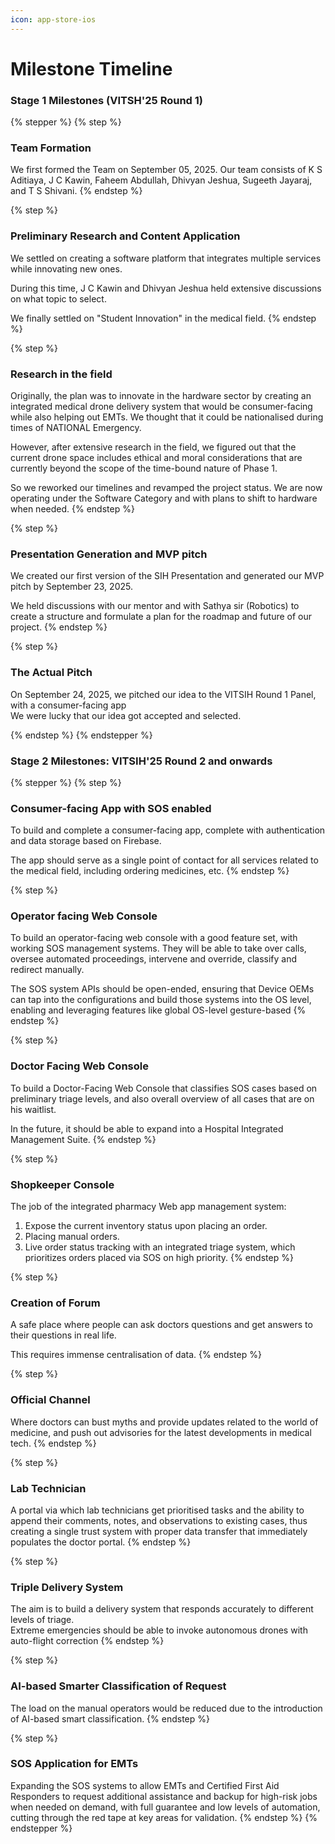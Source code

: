 ```yaml
---
icon: app-store-ios
---
```


# Milestone Timeline

### Stage 1 Milestones (VITSH'25 Round 1)

{% stepper %}
{% step %}
### Team Formation&#x20;

We first formed the Team on September 05, 2025. Our team consists of K S Aditiaya, J C Kawin, Faheem Abdullah, Dhivyan Jeshua, Sugeeth Jayaraj, and T S Shivani.&#x20;
{% endstep %}

{% step %}
### Preliminary Research and Content Application

We settled on creating a software platform that integrates multiple services while innovating new ones.

During this time, J C Kawin and Dhivyan Jeshua held extensive discussions on what topic to select.

We finally settled on "Student Innovation" in the medical field.&#x20;
{% endstep %}

{% step %}
### Research in the field

Originally, the plan was to innovate in the hardware sector by creating an integrated medical drone delivery system that would be consumer-facing while also helping out EMTs. We thought that it could be nationalised during times of NATIONAL Emergency.

However, after extensive research in the field, we figured out that the current drone space includes ethical and moral considerations that are currently beyond the scope of the time-bound nature of Phase 1.

So we reworked our timelines and revamped the project status. We are now operating under the Software Category and with plans to shift to hardware when needed.
{% endstep %}

{% step %}
### Presentation Generation and MVP pitch

We created our first version of the SIH Presentation and generated our MVP pitch by September 23, 2025.

We held discussions with our mentor and with Sathya sir (Robotics) to create a structure and formulate a plan for the roadmap and future of our project.
{% endstep %}

{% step %}
### The Actual Pitch

On September 24, 2025, we pitched our idea to the VITSIH Round 1 Panel, with a consumer-facing app\
We were lucky that our idea got accepted and selected.


{% endstep %}
{% endstepper %}

### Stage 2 Milestones: VITSIH'25 Round 2 and onwards

{% stepper %}
{% step %}
### Consumer-facing App with SOS enabled

To build and complete a consumer-facing app, complete with authentication and data storage based on Firebase.

The app should serve as a single point of contact for all services related to the medical field, including ordering medicines, etc.
{% endstep %}

{% step %}
### Operator facing Web Console

To build an operator-facing web console with a good feature set, with working SOS management systems. They will be able to take over calls, oversee automated proceedings, intervene and override, classify and redirect manually.

The SOS system APIs should be open-ended, ensuring that Device OEMs can tap into the configurations and build those systems into the OS level, enabling and leveraging features like global OS-level gesture-based&#x20;
{% endstep %}

{% step %}
### Doctor Facing Web Console

To build a Doctor-Facing Web Console that classifies SOS cases based on preliminary triage levels, and also overall overview of all cases that are on his waitlist.&#x20;

In the future, it should be able to expand into a Hospital Integrated Management Suite.
{% endstep %}

{% step %}
### Shopkeeper Console

The job of the integrated pharmacy Web app management system:

1. Expose the current inventory status upon placing an order.
2. Placing manual orders.
3. Live order status tracking with an integrated triage system, which prioritizes orders placed via SOS on high priority.
{% endstep %}

{% step %}
### Creation of Forum

A safe place where people can ask doctors questions and get answers to their questions in real life.

This requires immense centralisation of data.
{% endstep %}

{% step %}
### Official Channel

Where doctors can bust myths and provide updates related to the world of medicine, and push out advisories for the latest developments in medical tech.
{% endstep %}

{% step %}
### Lab Technician&#x20;

A portal via which lab technicians get prioritised tasks and the ability to append their comments, notes, and observations to existing cases, thus creating a single trust system with proper data transfer that immediately populates the doctor portal.
{% endstep %}

{% step %}
### Triple Delivery System

The aim is to build a delivery system that responds accurately to different levels of triage. \
Extreme emergencies should be able to invoke autonomous drones with auto-flight correction
{% endstep %}

{% step %}
### AI-based Smarter Classification of Request

The load on the manual operators would be reduced due to the introduction of AI-based smart classification.
{% endstep %}

{% step %}
### SOS Application for EMTs

Expanding the SOS systems to allow EMTs and Certified First Aid Responders to request additional assistance and backup for high-risk jobs when needed on demand, with full guarantee and low levels of automation, cutting through the red tape at key areas for validation.
{% endstep %}
{% endstepper %}
